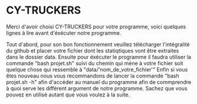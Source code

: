 # CY-TRUCKERS

Merci d'avoir choisi CY-TRUCKERS pour votre programme, voici quelques lignes à lire avant d'éxécuter notre programme.

Tout d'abord, pour son bon fonctionnement veuillez télécharger l'intégralité du github et placer votre fichier dont les statiqtiques vont être extraites dans le dossier data.
Ensuite pour éxécuter le programme il faudra utiliser la commande "bash projet.sh" suivi du chemin qui mène à votre fichier soit quelque chose qui ressemble à "data/'nom_de_votre_fichier'" 
Enfin si vous êtes nouveau nous vous recommandons de lancer la commande "bash projet.sh -h" afin d'accéder au manuel du programme afin de commprendre à quoi serve les différent argument de notre programme.
Sachez que vous pouvez en utilisé autant que vous voulez à la suite.


